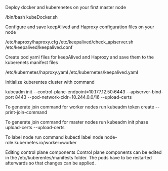 Deploy docker and kuberenetes on your first master node

/bin/bash kubeDocker.sh

Configure and save keepAlived and Haproxy configuration files on your node

/etc/haproxy/haproxy.cfg
/etc/keepalived/check_apiserver.sh
/etc/keepalived/keepalived.conf

Create pod yaml files for keepAlived and Haproxy and save them to the kuberenets manifest files

/etc/kubernetes/haproxy.yaml
/etc/kubernetes/keepalived.yaml

Initialize kuberentes cluster with command

kubeadm init --control-plane-endpoint=10.177.12.50:6443 --apiserver-bind-port 8443 --pod-network-cidr=10.244.0.0/16 --upload-certs



To generate join command for worker nodes run
kubeadm token create --print-join-command 

To generate join command for master nodes run
kubeadm init phase upload-certs --upload-certs

To label node run command 
kubectl label node <node-name> node-role.kubernetes.io/worker=worker


Editing control plane components
Control plane components can be edited in the /etc/kuberentes/manifests folder. The pods have to be restarted afterwards so that changes can be applied.